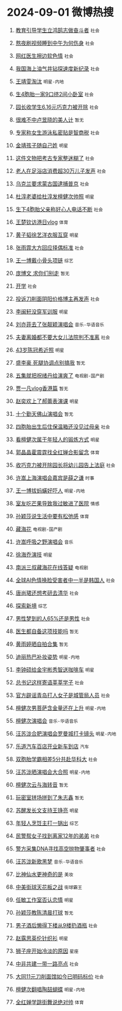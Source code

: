 # 2024-09-01 微博热搜 
1. [教育引导学生立鸿鹄志做奋斗者](https://m.weibo.cn/search?containerid=100103type%3D1%26t%3D10%26q%3D%23%E6%95%99%E8%82%B2%E5%BC%95%E5%AF%BC%E5%AD%A6%E7%94%9F%E7%AB%8B%E9%B8%BF%E9%B9%84%E5%BF%97%E5%81%9A%E5%A5%8B%E6%96%97%E8%80%85%23&stream_entry_id=51&isnewpage=1&extparam=seat%3D1%26stream_entry_id%3D51%26pos%3D0%26q%3D%2523%25E6%2595%2599%25E8%2582%25B2%25E5%25BC%2595%25E5%25AF%25BC%25E5%25AD%25A6%25E7%2594%259F%25E7%25AB%258B%25E9%25B8%25BF%25E9%25B9%2584%25E5%25BF%2597%25E5%2581%259A%25E5%25A5%258B%25E6%2596%2597%25E8%2580%2585%2523%26cate%3D10103%26c_type%3D51%26dgr%3D0%26filter_type%3Drealtimehot%26display_time%3D1725139250%26pre_seqid%3D1725139250884099907735) `社会` 

2. [熬夜刷视频睡到中午为何伤身](https://m.weibo.cn/search?containerid=100103type%3D1%26t%3D10%26q%3D%23%E7%86%AC%E5%A4%9C%E5%88%B7%E8%A7%86%E9%A2%91%E7%9D%A1%E5%88%B0%E4%B8%AD%E5%8D%88%E4%B8%BA%E4%BD%95%E4%BC%A4%E8%BA%AB%23&stream_entry_id=31&isnewpage=1&extparam=seat%3D1%26dgr%3D0%26pos%3D0%26cate%3D5001%26realpos%3D1%26flag%3D2%26stream_entry_id%3D31%26lcate%3D5001%26q%3D%2523%25E7%2586%25AC%25E5%25A4%259C%25E5%2588%25B7%25E8%25A7%2586%25E9%25A2%2591%25E7%259D%25A1%25E5%2588%25B0%25E4%25B8%25AD%25E5%258D%2588%25E4%25B8%25BA%25E4%25BD%2595%25E4%25BC%25A4%25E8%25BA%25AB%2523%26band_rank%3D1%26c_type%3D31%26filter_type%3Drealtimehot%26display_time%3D1725139250%26pre_seqid%3D1725139250884099907735) `社会` 

3. [网红医生擦边软色情](https://m.weibo.cn/search?containerid=100103type%3D1%26t%3D10%26q%3D%23%E7%BD%91%E7%BA%A2%E5%8C%BB%E7%94%9F%E6%93%A6%E8%BE%B9%E8%BD%AF%E8%89%B2%E6%83%85%23&stream_entry_id=31&isnewpage=1&extparam=seat%3D1%26dgr%3D0%26pos%3D1%26cate%3D5001%26realpos%3D2%26flag%3D2%26stream_entry_id%3D31%26lcate%3D5001%26q%3D%2523%25E7%25BD%2591%25E7%25BA%25A2%25E5%258C%25BB%25E7%2594%259F%25E6%2593%25A6%25E8%25BE%25B9%25E8%25BD%25AF%25E8%2589%25B2%25E6%2583%2585%2523%26band_rank%3D2%26c_type%3D31%26filter_type%3Drealtimehot%26display_time%3D1725139250%26pre_seqid%3D1725139250884099907735) `社会` 

4. [我国海上油气井钻探速度新纪录](https://m.weibo.cn/search?containerid=100103type%3D1%26t%3D10%26q%3D%23%E6%88%91%E5%9B%BD%E6%B5%B7%E4%B8%8A%E6%B2%B9%E6%B0%94%E4%BA%95%E9%92%BB%E6%8E%A2%E9%80%9F%E5%BA%A6%E6%96%B0%E7%BA%AA%E5%BD%95%23&stream_entry_id=31&isnewpage=1&extparam=seat%3D1%26dgr%3D0%26pos%3D2%26cate%3D5001%26realpos%3D3%26flag%3D0%26stream_entry_id%3D31%26lcate%3D5001%26q%3D%2523%25E6%2588%2591%25E5%259B%25BD%25E6%25B5%25B7%25E4%25B8%258A%25E6%25B2%25B9%25E6%25B0%2594%25E4%25BA%2595%25E9%2592%25BB%25E6%258E%25A2%25E9%2580%259F%25E5%25BA%25A6%25E6%2596%25B0%25E7%25BA%25AA%25E5%25BD%2595%2523%26band_rank%3D3%26c_type%3D31%26filter_type%3Drealtimehot%26display_time%3D1725139250%26pre_seqid%3D1725139250884099907735) `社会` 

5. [王靖雯淘汰](https://m.weibo.cn/search?containerid=100103type%3D1%26t%3D10%26q%3D%E7%8E%8B%E9%9D%96%E9%9B%AF%E6%B7%98%E6%B1%B0&stream_entry_id=31&isnewpage=1&extparam=seat%3D1%26dgr%3D0%26pos%3D3%26cate%3D5001%26realpos%3D4%26flag%3D2%26stream_entry_id%3D31%26lcate%3D5001%26q%3D%25E7%258E%258B%25E9%259D%2596%25E9%259B%25AF%25E6%25B7%2598%25E6%25B1%25B0%26band_rank%3D4%26c_type%3D31%26filter_type%3Drealtimehot%26display_time%3D1725139250%26pre_seqid%3D1725139250884099907735) `明星-内地` 

6. [生4胞胎一家9口挤2间小卧室](https://m.weibo.cn/search?containerid=100103type%3D1%26t%3D10%26q%3D%23%E7%94%9F4%E8%83%9E%E8%83%8E%E4%B8%80%E5%AE%B69%E5%8F%A3%E6%8C%A42%E9%97%B4%E5%B0%8F%E5%8D%A7%E5%AE%A4%23&stream_entry_id=31&isnewpage=1&extparam=seat%3D1%26dgr%3D0%26pos%3D4%26cate%3D5001%26realpos%3D5%26flag%3D0%26stream_entry_id%3D31%26lcate%3D5001%26q%3D%2523%25E7%2594%259F4%25E8%2583%259E%25E8%2583%258E%25E4%25B8%2580%25E5%25AE%25B69%25E5%258F%25A3%25E6%258C%25A42%25E9%2597%25B4%25E5%25B0%258F%25E5%258D%25A7%25E5%25AE%25A4%2523%26band_rank%3D5%26c_type%3D31%26filter_type%3Drealtimehot%26display_time%3D1725139250%26pre_seqid%3D1725139250884099907735) `社会` 

7. [园长收学生6.16元巧克力被开除](https://m.weibo.cn/search?containerid=100103type%3D1%26t%3D10%26q%3D%23%E5%9B%AD%E9%95%BF%E6%94%B6%E5%AD%A6%E7%94%9F6.16%E5%85%83%E5%B7%A7%E5%85%8B%E5%8A%9B%E8%A2%AB%E5%BC%80%E9%99%A4%23&stream_entry_id=31&isnewpage=1&extparam=seat%3D1%26dgr%3D0%26pos%3D5%26cate%3D5001%26realpos%3D6%26flag%3D0%26stream_entry_id%3D31%26lcate%3D5001%26q%3D%2523%25E5%259B%25AD%25E9%2595%25BF%25E6%2594%25B6%25E5%25AD%25A6%25E7%2594%259F6.16%25E5%2585%2583%25E5%25B7%25A7%25E5%2585%258B%25E5%258A%259B%25E8%25A2%25AB%25E5%25BC%2580%25E9%2599%25A4%2523%26band_rank%3D6%26c_type%3D31%26filter_type%3Drealtimehot%26display_time%3D1725139250%26pre_seqid%3D1725139250884099907735) `社会` 

8. [很难不中卢昱晓的美人计](https://m.weibo.cn/search?containerid=100103type%3D1%26t%3D10%26q%3D%E5%BE%88%E9%9A%BE%E4%B8%8D%E4%B8%AD%E5%8D%A2%E6%98%B1%E6%99%93%E7%9A%84%E7%BE%8E%E4%BA%BA%E8%AE%A1&stream_entry_id=31&isnewpage=1&extparam=seat%3D1%26dgr%3D0%26pos%3D6%26cate%3D5001%26realpos%3D7%26flag%3D2%26stream_entry_id%3D31%26lcate%3D5001%26q%3D%25E5%25BE%2588%25E9%259A%25BE%25E4%25B8%258D%25E4%25B8%25AD%25E5%258D%25A2%25E6%2598%25B1%25E6%2599%2593%25E7%259A%2584%25E7%25BE%258E%25E4%25BA%25BA%25E8%25AE%25A1%26band_rank%3D7%26c_type%3D31%26filter_type%3Drealtimehot%26display_time%3D1725139250%26pre_seqid%3D1725139250884099907735) `暂无` 

9. [专家称女生游泳私密贴是智商税](https://m.weibo.cn/search?containerid=100103type%3D1%26t%3D10%26q%3D%23%E4%B8%93%E5%AE%B6%E7%A7%B0%E5%A5%B3%E7%94%9F%E6%B8%B8%E6%B3%B3%E7%A7%81%E5%AF%86%E8%B4%B4%E6%98%AF%E6%99%BA%E5%95%86%E7%A8%8E%23&stream_entry_id=31&isnewpage=1&extparam=seat%3D1%26dgr%3D0%26pos%3D7%26cate%3D5001%26realpos%3D8%26flag%3D0%26stream_entry_id%3D31%26lcate%3D5001%26q%3D%2523%25E4%25B8%2593%25E5%25AE%25B6%25E7%25A7%25B0%25E5%25A5%25B3%25E7%2594%259F%25E6%25B8%25B8%25E6%25B3%25B3%25E7%25A7%2581%25E5%25AF%2586%25E8%25B4%25B4%25E6%2598%25AF%25E6%2599%25BA%25E5%2595%2586%25E7%25A8%258E%2523%26band_rank%3D8%26c_type%3D31%26filter_type%3Drealtimehot%26display_time%3D1725139250%26pre_seqid%3D1725139250884099907735) `社会` 

10. [金靖孩子随自己姓](https://m.weibo.cn/search?containerid=100103type%3D1%26t%3D10%26q%3D%23%E9%87%91%E9%9D%96%E5%AD%A9%E5%AD%90%E9%9A%8F%E8%87%AA%E5%B7%B1%E5%A7%93%23&stream_entry_id=31&isnewpage=1&extparam=seat%3D1%26dgr%3D0%26pos%3D8%26cate%3D5001%26realpos%3D9%26flag%3D0%26stream_entry_id%3D31%26lcate%3D5001%26q%3D%2523%25E9%2587%2591%25E9%259D%2596%25E5%25AD%25A9%25E5%25AD%2590%25E9%259A%258F%25E8%2587%25AA%25E5%25B7%25B1%25E5%25A7%2593%2523%26band_rank%3D9%26c_type%3D31%26filter_type%3Drealtimehot%26display_time%3D1725139250%26pre_seqid%3D1725139250884099907735) `明星` 

11. [这件文物把考古专家整迷糊了](https://m.weibo.cn/search?containerid=100103type%3D1%26t%3D10%26q%3D%23%E8%BF%99%E4%BB%B6%E6%96%87%E7%89%A9%E6%8A%8A%E8%80%83%E5%8F%A4%E4%B8%93%E5%AE%B6%E6%95%B4%E8%BF%B7%E7%B3%8A%E4%BA%86%23&stream_entry_id=31&isnewpage=1&extparam=seat%3D1%26dgr%3D0%26pos%3D9%26cate%3D5001%26realpos%3D10%26flag%3D0%26stream_entry_id%3D31%26lcate%3D5001%26q%3D%2523%25E8%25BF%2599%25E4%25BB%25B6%25E6%2596%2587%25E7%2589%25A9%25E6%258A%258A%25E8%2580%2583%25E5%258F%25A4%25E4%25B8%2593%25E5%25AE%25B6%25E6%2595%25B4%25E8%25BF%25B7%25E7%25B3%258A%25E4%25BA%2586%2523%26band_rank%3D10%26c_type%3D31%26filter_type%3Drealtimehot%26display_time%3D1725139250%26pre_seqid%3D1725139250884099907735) `社会` 

12. [老人在足浴店消费超30万儿子发声](https://m.weibo.cn/search?containerid=100103type%3D1%26t%3D10%26q%3D%23%E8%80%81%E4%BA%BA%E5%9C%A8%E8%B6%B3%E6%B5%B4%E5%BA%97%E6%B6%88%E8%B4%B9%E8%B6%8530%E4%B8%87%E5%84%BF%E5%AD%90%E5%8F%91%E5%A3%B0%23&stream_entry_id=31&isnewpage=1&extparam=seat%3D1%26dgr%3D0%26pos%3D10%26cate%3D5001%26realpos%3D11%26flag%3D0%26stream_entry_id%3D31%26lcate%3D5001%26q%3D%2523%25E8%2580%2581%25E4%25BA%25BA%25E5%259C%25A8%25E8%25B6%25B3%25E6%25B5%25B4%25E5%25BA%2597%25E6%25B6%2588%25E8%25B4%25B9%25E8%25B6%258530%25E4%25B8%2587%25E5%2584%25BF%25E5%25AD%2590%25E5%258F%2591%25E5%25A3%25B0%2523%26band_rank%3D11%26c_type%3D31%26filter_type%3Drealtimehot%26display_time%3D1725139250%26pre_seqid%3D1725139250884099907735) `社会` 

13. [乌克兰要求蒙古国逮捕普京](https://m.weibo.cn/search?containerid=100103type%3D1%26t%3D10%26q%3D%23%E4%B9%8C%E5%85%8B%E5%85%B0%E8%A6%81%E6%B1%82%E8%92%99%E5%8F%A4%E5%9B%BD%E9%80%AE%E6%8D%95%E6%99%AE%E4%BA%AC%23&stream_entry_id=31&isnewpage=1&extparam=seat%3D1%26dgr%3D0%26pos%3D11%26cate%3D5001%26realpos%3D12%26flag%3D0%26stream_entry_id%3D31%26lcate%3D5001%26q%3D%2523%25E4%25B9%258C%25E5%2585%258B%25E5%2585%25B0%25E8%25A6%2581%25E6%25B1%2582%25E8%2592%2599%25E5%258F%25A4%25E5%259B%25BD%25E9%2580%25AE%25E6%258D%2595%25E6%2599%25AE%25E4%25BA%25AC%2523%26band_rank%3D12%26c_type%3D31%26filter_type%3Drealtimehot%26display_time%3D1725139250%26pre_seqid%3D1725139250884099907735) `社会` 

14. [杜淳老婆给杜淳发檀健次帅照](https://m.weibo.cn/search?containerid=100103type%3D1%26t%3D10%26q%3D%23%E6%9D%9C%E6%B7%B3%E8%80%81%E5%A9%86%E7%BB%99%E6%9D%9C%E6%B7%B3%E5%8F%91%E6%AA%80%E5%81%A5%E6%AC%A1%E5%B8%85%E7%85%A7%23&stream_entry_id=31&isnewpage=1&extparam=seat%3D1%26dgr%3D0%26pos%3D12%26cate%3D5001%26realpos%3D13%26flag%3D2%26stream_entry_id%3D31%26lcate%3D5001%26q%3D%2523%25E6%259D%259C%25E6%25B7%25B3%25E8%2580%2581%25E5%25A9%2586%25E7%25BB%2599%25E6%259D%259C%25E6%25B7%25B3%25E5%258F%2591%25E6%25AA%2580%25E5%2581%25A5%25E6%25AC%25A1%25E5%25B8%2585%25E7%2585%25A7%2523%26band_rank%3D13%26c_type%3D31%26filter_type%3Drealtimehot%26display_time%3D1725139250%26pre_seqid%3D1725139250884099907735) `明星` 

15. [生下4胞胎父亲称好心人电话不断](https://m.weibo.cn/search?containerid=100103type%3D1%26t%3D10%26q%3D%23%E7%94%9F%E4%B8%8B4%E8%83%9E%E8%83%8E%E7%88%B6%E4%BA%B2%E7%A7%B0%E5%A5%BD%E5%BF%83%E4%BA%BA%E7%94%B5%E8%AF%9D%E4%B8%8D%E6%96%AD%23&stream_entry_id=31&isnewpage=1&extparam=seat%3D1%26dgr%3D0%26pos%3D13%26cate%3D5001%26realpos%3D14%26flag%3D0%26stream_entry_id%3D31%26lcate%3D5001%26q%3D%2523%25E7%2594%259F%25E4%25B8%258B4%25E8%2583%259E%25E8%2583%258E%25E7%2588%25B6%25E4%25BA%25B2%25E7%25A7%25B0%25E5%25A5%25BD%25E5%25BF%2583%25E4%25BA%25BA%25E7%2594%25B5%25E8%25AF%259D%25E4%25B8%258D%25E6%2596%25AD%2523%26band_rank%3D14%26c_type%3D31%26filter_type%3Drealtimehot%26display_time%3D1725139250%26pre_seqid%3D1725139250884099907735) `社会` 

16. [王楚钦访港日vlog](https://m.weibo.cn/search?containerid=100103type%3D1%26t%3D10%26q%3D%23%E7%8E%8B%E6%A5%9A%E9%92%A6%E8%AE%BF%E6%B8%AF%E6%97%A5vlog%23&stream_entry_id=31&isnewpage=1&extparam=seat%3D1%26dgr%3D0%26pos%3D14%26cate%3D5001%26realpos%3D15%26flag%3D0%26stream_entry_id%3D31%26lcate%3D5001%26q%3D%2523%25E7%258E%258B%25E6%25A5%259A%25E9%2592%25A6%25E8%25AE%25BF%25E6%25B8%25AF%25E6%2597%25A5vlog%2523%26band_rank%3D15%26c_type%3D31%26filter_type%3Drealtimehot%26display_time%3D1725139250%26pre_seqid%3D1725139250884099907735) `体育` 

17. [黄子韬徐艺洋衣服互穿](https://m.weibo.cn/search?containerid=100103type%3D1%26t%3D10%26q%3D%23%E9%BB%84%E5%AD%90%E9%9F%AC%E5%BE%90%E8%89%BA%E6%B4%8B%E8%A1%A3%E6%9C%8D%E4%BA%92%E7%A9%BF%23&stream_entry_id=31&isnewpage=1&extparam=seat%3D1%26dgr%3D0%26pos%3D15%26cate%3D5001%26realpos%3D16%26flag%3D0%26stream_entry_id%3D31%26lcate%3D5001%26q%3D%2523%25E9%25BB%2584%25E5%25AD%2590%25E9%259F%25AC%25E5%25BE%2590%25E8%2589%25BA%25E6%25B4%258B%25E8%25A1%25A3%25E6%259C%258D%25E4%25BA%2592%25E7%25A9%25BF%2523%26band_rank%3D16%26c_type%3D31%26filter_type%3Drealtimehot%26display_time%3D1725139250%26pre_seqid%3D1725139250884099907735) `明星` 

18. [张雨霏大方回应择偶标准](https://m.weibo.cn/search?containerid=100103type%3D1%26t%3D10%26q%3D%23%E5%BC%A0%E9%9B%A8%E9%9C%8F%E5%A4%A7%E6%96%B9%E5%9B%9E%E5%BA%94%E6%8B%A9%E5%81%B6%E6%A0%87%E5%87%86%23&stream_entry_id=31&isnewpage=1&extparam=seat%3D1%26dgr%3D0%26pos%3D16%26cate%3D5001%26realpos%3D17%26flag%3D0%26stream_entry_id%3D31%26lcate%3D5001%26q%3D%2523%25E5%25BC%25A0%25E9%259B%25A8%25E9%259C%258F%25E5%25A4%25A7%25E6%2596%25B9%25E5%259B%259E%25E5%25BA%2594%25E6%258B%25A9%25E5%2581%25B6%25E6%25A0%2587%25E5%2587%2586%2523%26band_rank%3D17%26c_type%3D31%26filter_type%3Drealtimehot%26display_time%3D1725139250%26pre_seqid%3D1725139250884099907735) `社会` 

19. [王一博戴小骨头项链](https://m.weibo.cn/search?containerid=100103type%3D1%26t%3D10%26q%3D%23%E7%8E%8B%E4%B8%80%E5%8D%9A%E6%88%B4%E5%B0%8F%E9%AA%A8%E5%A4%B4%E9%A1%B9%E9%93%BE%23&stream_entry_id=31&isnewpage=1&extparam=seat%3D1%26dgr%3D0%26pos%3D17%26cate%3D5001%26realpos%3D18%26flag%3D0%26stream_entry_id%3D31%26lcate%3D5001%26q%3D%2523%25E7%258E%258B%25E4%25B8%2580%25E5%258D%259A%25E6%2588%25B4%25E5%25B0%258F%25E9%25AA%25A8%25E5%25A4%25B4%25E9%25A1%25B9%25E9%2593%25BE%2523%26band_rank%3D18%26c_type%3D31%26filter_type%3Drealtimehot%26display_time%3D1725139250%26pre_seqid%3D1725139250884099907735) `综艺` 

20. [庞博文 求你们别走](https://m.weibo.cn/search?containerid=100103type%3D1%26t%3D10%26q%3D%E5%BA%9E%E5%8D%9A%E6%96%87+%E6%B1%82%E4%BD%A0%E4%BB%AC%E5%88%AB%E8%B5%B0&stream_entry_id=31&isnewpage=1&extparam=seat%3D1%26dgr%3D0%26pos%3D18%26cate%3D5001%26realpos%3D19%26flag%3D0%26stream_entry_id%3D31%26lcate%3D5001%26q%3D%25E5%25BA%259E%25E5%258D%259A%25E6%2596%2587%2520%25E6%25B1%2582%25E4%25BD%25A0%25E4%25BB%25AC%25E5%2588%25AB%25E8%25B5%25B0%26band_rank%3D19%26c_type%3D31%26filter_type%3Drealtimehot%26display_time%3D1725139250%26pre_seqid%3D1725139250884099907735) `暂无` 

21. [开学](https://m.weibo.cn/search?containerid=100103type%3D1%26t%3D10%26q%3D%E5%BC%80%E5%AD%A6&stream_entry_id=31&isnewpage=1&extparam=seat%3D1%26dgr%3D0%26pos%3D19%26cate%3D5001%26realpos%3D20%26flag%3D0%26stream_entry_id%3D31%26lcate%3D5001%26q%3D%25E5%25BC%2580%25E5%25AD%25A6%26band_rank%3D20%26c_type%3D31%26filter_type%3Drealtimehot%26display_time%3D1725139250%26pre_seqid%3D1725139250884099907735) `社会` 

22. [投诉刀削面阴阳价格博主再发声](https://m.weibo.cn/search?containerid=100103type%3D1%26t%3D10%26q%3D%23%E6%8A%95%E8%AF%89%E5%88%80%E5%89%8A%E9%9D%A2%E9%98%B4%E9%98%B3%E4%BB%B7%E6%A0%BC%E5%8D%9A%E4%B8%BB%E5%86%8D%E5%8F%91%E5%A3%B0%23&stream_entry_id=31&isnewpage=1&extparam=seat%3D1%26dgr%3D0%26pos%3D20%26cate%3D5001%26realpos%3D21%26flag%3D0%26stream_entry_id%3D31%26lcate%3D5001%26q%3D%2523%25E6%258A%2595%25E8%25AF%2589%25E5%2588%2580%25E5%2589%258A%25E9%259D%25A2%25E9%2598%25B4%25E9%2598%25B3%25E4%25BB%25B7%25E6%25A0%25BC%25E5%258D%259A%25E4%25B8%25BB%25E5%2586%258D%25E5%258F%2591%25E5%25A3%25B0%2523%26band_rank%3D21%26c_type%3D31%26filter_type%3Drealtimehot%26display_time%3D1725139250%26pre_seqid%3D1725139250884099907735) `社会` 

23. [李闽轩没穿军训服](https://m.weibo.cn/search?containerid=100103type%3D1%26t%3D10%26q%3D%23%E6%9D%8E%E9%97%BD%E8%BD%A9%E6%B2%A1%E7%A9%BF%E5%86%9B%E8%AE%AD%E6%9C%8D%23&stream_entry_id=31&isnewpage=1&extparam=seat%3D1%26dgr%3D0%26pos%3D21%26cate%3D5001%26realpos%3D22%26flag%3D0%26stream_entry_id%3D31%26lcate%3D5001%26q%3D%2523%25E6%259D%258E%25E9%2597%25BD%25E8%25BD%25A9%25E6%25B2%25A1%25E7%25A9%25BF%25E5%2586%259B%25E8%25AE%25AD%25E6%259C%258D%2523%26band_rank%3D22%26c_type%3D31%26filter_type%3Drealtimehot%26display_time%3D1725139250%26pre_seqid%3D1725139250884099907735) `明星` 

24. [刘亦菲去了张靓颖演唱会](https://m.weibo.cn/search?containerid=100103type%3D1%26t%3D10%26q%3D%23%E5%88%98%E4%BA%A6%E8%8F%B2%E5%8E%BB%E4%BA%86%E5%BC%A0%E9%9D%93%E9%A2%96%E6%BC%94%E5%94%B1%E4%BC%9A%23&stream_entry_id=31&isnewpage=1&extparam=seat%3D1%26dgr%3D0%26pos%3D22%26cate%3D5001%26realpos%3D23%26flag%3D0%26stream_entry_id%3D31%26lcate%3D5001%26q%3D%2523%25E5%2588%2598%25E4%25BA%25A6%25E8%258F%25B2%25E5%258E%25BB%25E4%25BA%2586%25E5%25BC%25A0%25E9%259D%2593%25E9%25A2%2596%25E6%25BC%2594%25E5%2594%25B1%25E4%25BC%259A%2523%26band_rank%3D23%26c_type%3D31%26filter_type%3Drealtimehot%26display_time%3D1725139250%26pre_seqid%3D1725139250884099907735) `音乐-华语音乐` 

25. [夫妻离婚都不要大女儿法院判不准离](https://m.weibo.cn/search?containerid=100103type%3D1%26t%3D10%26q%3D%23%E5%A4%AB%E5%A6%BB%E7%A6%BB%E5%A9%9A%E9%83%BD%E4%B8%8D%E8%A6%81%E5%A4%A7%E5%A5%B3%E5%84%BF%E6%B3%95%E9%99%A2%E5%88%A4%E4%B8%8D%E5%87%86%E7%A6%BB%23&stream_entry_id=31&isnewpage=1&extparam=seat%3D1%26dgr%3D0%26pos%3D23%26cate%3D5001%26realpos%3D24%26flag%3D0%26stream_entry_id%3D31%26lcate%3D5001%26q%3D%2523%25E5%25A4%25AB%25E5%25A6%25BB%25E7%25A6%25BB%25E5%25A9%259A%25E9%2583%25BD%25E4%25B8%258D%25E8%25A6%2581%25E5%25A4%25A7%25E5%25A5%25B3%25E5%2584%25BF%25E6%25B3%2595%25E9%2599%25A2%25E5%2588%25A4%25E4%25B8%258D%25E5%2587%2586%25E7%25A6%25BB%2523%26band_rank%3D24%26c_type%3D31%26filter_type%3Drealtimehot%26display_time%3D1725139250%26pre_seqid%3D1725139250884099907735) `社会` 

26. [43岁陈冠希近照](https://m.weibo.cn/search?containerid=100103type%3D1%26t%3D10%26q%3D%2343%E5%B2%81%E9%99%88%E5%86%A0%E5%B8%8C%E8%BF%91%E7%85%A7%23&stream_entry_id=31&isnewpage=1&extparam=seat%3D1%26dgr%3D0%26pos%3D24%26cate%3D5001%26realpos%3D25%26flag%3D0%26stream_entry_id%3D31%26lcate%3D5001%26q%3D%252343%25E5%25B2%2581%25E9%2599%2588%25E5%2586%25A0%25E5%25B8%258C%25E8%25BF%2591%25E7%2585%25A7%2523%26band_rank%3D25%26c_type%3D31%26filter_type%3Drealtimehot%26display_time%3D1725139250%26pre_seqid%3D1725139250884099907735) `明星` 

27. [盛李豪 死腿协调点别搞我](https://m.weibo.cn/search?containerid=100103type%3D1%26t%3D10%26q%3D%E7%9B%9B%E6%9D%8E%E8%B1%AA+%E6%AD%BB%E8%85%BF%E5%8D%8F%E8%B0%83%E7%82%B9%E5%88%AB%E6%90%9E%E6%88%91&stream_entry_id=31&isnewpage=1&extparam=seat%3D1%26dgr%3D0%26pos%3D25%26cate%3D5001%26realpos%3D26%26flag%3D0%26stream_entry_id%3D31%26lcate%3D5001%26q%3D%25E7%259B%259B%25E6%259D%258E%25E8%25B1%25AA%2520%25E6%25AD%25BB%25E8%2585%25BF%25E5%258D%258F%25E8%25B0%2583%25E7%2582%25B9%25E5%2588%25AB%25E6%2590%259E%25E6%2588%2591%26band_rank%3D26%26c_type%3D31%26filter_type%3Drealtimehot%26display_time%3D1725139250%26pre_seqid%3D1725139250884099907735) `暂无` 

28. [五集就把祝绪丹给演爽了](https://m.weibo.cn/search?containerid=100103type%3D1%26t%3D10%26q%3D%E4%BA%94%E9%9B%86%E5%B0%B1%E6%8A%8A%E7%A5%9D%E7%BB%AA%E4%B8%B9%E7%BB%99%E6%BC%94%E7%88%BD%E4%BA%86&stream_entry_id=31&isnewpage=1&extparam=seat%3D1%26dgr%3D0%26pos%3D26%26cate%3D5001%26realpos%3D27%26flag%3D0%26stream_entry_id%3D31%26lcate%3D5001%26q%3D%25E4%25BA%2594%25E9%259B%2586%25E5%25B0%25B1%25E6%258A%258A%25E7%25A5%259D%25E7%25BB%25AA%25E4%25B8%25B9%25E7%25BB%2599%25E6%25BC%2594%25E7%2588%25BD%25E4%25BA%2586%26band_rank%3D27%26c_type%3D31%26filter_type%3Drealtimehot%26display_time%3D1725139250%26pre_seqid%3D1725139250884099907735) `电视剧-国产剧` 

29. [贾一凡vlog香港篇](https://m.weibo.cn/search?containerid=100103type%3D1%26t%3D10%26q%3D%E8%B4%BE%E4%B8%80%E5%87%A1vlog%E9%A6%99%E6%B8%AF%E7%AF%87&stream_entry_id=31&isnewpage=1&extparam=seat%3D1%26dgr%3D0%26pos%3D27%26cate%3D5001%26realpos%3D28%26flag%3D0%26stream_entry_id%3D31%26lcate%3D5001%26q%3D%25E8%25B4%25BE%25E4%25B8%2580%25E5%2587%25A1vlog%25E9%25A6%2599%25E6%25B8%25AF%25E7%25AF%2587%26band_rank%3D28%26c_type%3D31%26filter_type%3Drealtimehot%26display_time%3D1725139250%26pre_seqid%3D1725139250884099907735) `暂无` 

30. [赵奕欢上了郝蕾表演课](https://m.weibo.cn/search?containerid=100103type%3D1%26t%3D10%26q%3D%23%E8%B5%B5%E5%A5%95%E6%AC%A2%E4%B8%8A%E4%BA%86%E9%83%9D%E8%95%BE%E8%A1%A8%E6%BC%94%E8%AF%BE%23&stream_entry_id=31&isnewpage=1&extparam=seat%3D1%26dgr%3D0%26pos%3D28%26cate%3D5001%26realpos%3D29%26flag%3D1%26stream_entry_id%3D31%26lcate%3D5001%26q%3D%2523%25E8%25B5%25B5%25E5%25A5%2595%25E6%25AC%25A2%25E4%25B8%258A%25E4%25BA%2586%25E9%2583%259D%25E8%2595%25BE%25E8%25A1%25A8%25E6%25BC%2594%25E8%25AF%25BE%2523%26band_rank%3D29%26c_type%3D31%26filter_type%3Drealtimehot%26display_time%3D1725139250%26pre_seqid%3D1725139250884099907735) `明星` 

31. [十个勤天佛山演唱会](https://m.weibo.cn/search?containerid=100103type%3D1%26t%3D10%26q%3D%E5%8D%81%E4%B8%AA%E5%8B%A4%E5%A4%A9%E4%BD%9B%E5%B1%B1%E6%BC%94%E5%94%B1%E4%BC%9A&stream_entry_id=31&isnewpage=1&extparam=seat%3D1%26dgr%3D0%26pos%3D29%26cate%3D5001%26realpos%3D30%26flag%3D0%26stream_entry_id%3D31%26lcate%3D5001%26q%3D%25E5%258D%2581%25E4%25B8%25AA%25E5%258B%25A4%25E5%25A4%25A9%25E4%25BD%259B%25E5%25B1%25B1%25E6%25BC%2594%25E5%2594%25B1%25E4%25BC%259A%26band_rank%3D30%26c_type%3D31%26filter_type%3Drealtimehot%26display_time%3D1725139250%26pre_seqid%3D1725139250884099907735) `暂无` 

32. [四胞胎出生后住保温箱还没见过母亲](https://m.weibo.cn/search?containerid=100103type%3D1%26t%3D10%26q%3D%23%E5%9B%9B%E8%83%9E%E8%83%8E%E5%87%BA%E7%94%9F%E5%90%8E%E4%BD%8F%E4%BF%9D%E6%B8%A9%E7%AE%B1%E8%BF%98%E6%B2%A1%E8%A7%81%E8%BF%87%E6%AF%8D%E4%BA%B2%23&stream_entry_id=31&isnewpage=1&extparam=seat%3D1%26dgr%3D0%26pos%3D30%26cate%3D5001%26realpos%3D31%26flag%3D0%26stream_entry_id%3D31%26lcate%3D5001%26q%3D%2523%25E5%259B%259B%25E8%2583%259E%25E8%2583%258E%25E5%2587%25BA%25E7%2594%259F%25E5%2590%258E%25E4%25BD%258F%25E4%25BF%259D%25E6%25B8%25A9%25E7%25AE%25B1%25E8%25BF%2598%25E6%25B2%25A1%25E8%25A7%2581%25E8%25BF%2587%25E6%25AF%258D%25E4%25BA%25B2%2523%26band_rank%3D31%26c_type%3D31%26filter_type%3Drealtimehot%26display_time%3D1725139250%26pre_seqid%3D1725139250884099907735) `社会` 

33. [看檀健次属于年轻人的锻炼方式](https://m.weibo.cn/search?containerid=100103type%3D1%26t%3D10%26q%3D%E7%9C%8B%E6%AA%80%E5%81%A5%E6%AC%A1%E5%B1%9E%E4%BA%8E%E5%B9%B4%E8%BD%BB%E4%BA%BA%E7%9A%84%E9%94%BB%E7%82%BC%E6%96%B9%E5%BC%8F&stream_entry_id=31&isnewpage=1&extparam=seat%3D1%26dgr%3D0%26pos%3D31%26cate%3D5001%26realpos%3D32%26flag%3D0%26stream_entry_id%3D31%26lcate%3D5001%26q%3D%25E7%259C%258B%25E6%25AA%2580%25E5%2581%25A5%25E6%25AC%25A1%25E5%25B1%259E%25E4%25BA%258E%25E5%25B9%25B4%25E8%25BD%25BB%25E4%25BA%25BA%25E7%259A%2584%25E9%2594%25BB%25E7%2582%25BC%25E6%2596%25B9%25E5%25BC%258F%26band_rank%3D32%26c_type%3D31%26filter_type%3Drealtimehot%26display_time%3D1725139250%26pre_seqid%3D1725139250884099907735) `明星` 

34. [郭晶晶霍震霆找全红婵合影留念](https://m.weibo.cn/search?containerid=100103type%3D1%26t%3D10%26q%3D%23%E9%83%AD%E6%99%B6%E6%99%B6%E9%9C%8D%E9%9C%87%E9%9C%86%E6%89%BE%E5%85%A8%E7%BA%A2%E5%A9%B5%E5%90%88%E5%BD%B1%E7%95%99%E5%BF%B5%23&stream_entry_id=31&isnewpage=1&extparam=seat%3D1%26dgr%3D0%26pos%3D32%26cate%3D5001%26realpos%3D33%26flag%3D0%26stream_entry_id%3D31%26lcate%3D5001%26q%3D%2523%25E9%2583%25AD%25E6%2599%25B6%25E6%2599%25B6%25E9%259C%258D%25E9%259C%2587%25E9%259C%2586%25E6%2589%25BE%25E5%2585%25A8%25E7%25BA%25A2%25E5%25A9%25B5%25E5%2590%2588%25E5%25BD%25B1%25E7%2595%2599%25E5%25BF%25B5%2523%26band_rank%3D33%26c_type%3D31%26filter_type%3Drealtimehot%26display_time%3D1725139250%26pre_seqid%3D1725139250884099907735) `体育` 

35. [收巧克力被开除园长将幼儿园告上法庭](https://m.weibo.cn/search?containerid=100103type%3D1%26t%3D10%26q%3D%23%E6%94%B6%E5%B7%A7%E5%85%8B%E5%8A%9B%E8%A2%AB%E5%BC%80%E9%99%A4%E5%9B%AD%E9%95%BF%E5%B0%86%E5%B9%BC%E5%84%BF%E5%9B%AD%E5%91%8A%E4%B8%8A%E6%B3%95%E5%BA%AD%23&stream_entry_id=31&isnewpage=1&extparam=seat%3D1%26dgr%3D0%26pos%3D33%26cate%3D5001%26realpos%3D34%26flag%3D1%26stream_entry_id%3D31%26lcate%3D5001%26q%3D%2523%25E6%2594%25B6%25E5%25B7%25A7%25E5%2585%258B%25E5%258A%259B%25E8%25A2%25AB%25E5%25BC%2580%25E9%2599%25A4%25E5%259B%25AD%25E9%2595%25BF%25E5%25B0%2586%25E5%25B9%25BC%25E5%2584%25BF%25E5%259B%25AD%25E5%2591%258A%25E4%25B8%258A%25E6%25B3%2595%25E5%25BA%25AD%2523%26band_rank%3D34%26c_type%3D31%26filter_type%3Drealtimehot%26display_time%3D1725139250%26pre_seqid%3D1725139250884099907735) `社会` 

36. [许嵩上海演唱会嘉宾是薛之谦](https://m.weibo.cn/search?containerid=100103type%3D1%26t%3D10%26q%3D%E8%AE%B8%E5%B5%A9%E4%B8%8A%E6%B5%B7%E6%BC%94%E5%94%B1%E4%BC%9A%E5%98%89%E5%AE%BE%E6%98%AF%E8%96%9B%E4%B9%8B%E8%B0%A6&stream_entry_id=31&isnewpage=1&extparam=seat%3D1%26dgr%3D0%26pos%3D34%26cate%3D5001%26realpos%3D35%26flag%3D0%26stream_entry_id%3D31%26lcate%3D5001%26q%3D%25E8%25AE%25B8%25E5%25B5%25A9%25E4%25B8%258A%25E6%25B5%25B7%25E6%25BC%2594%25E5%2594%25B1%25E4%25BC%259A%25E5%2598%2589%25E5%25AE%25BE%25E6%2598%25AF%25E8%2596%259B%25E4%25B9%258B%25E8%25B0%25A6%26band_rank%3D35%26c_type%3D31%26filter_type%3Drealtimehot%26display_time%3D1725139250%26pre_seqid%3D1725139250884099907735) `时事` 

37. [王一博拔蚂蟥好吓人](https://m.weibo.cn/search?containerid=100103type%3D1%26t%3D10%26q%3D%23%E7%8E%8B%E4%B8%80%E5%8D%9A%E6%8B%94%E8%9A%82%E8%9F%A5%E5%A5%BD%E5%90%93%E4%BA%BA%23&stream_entry_id=31&isnewpage=1&extparam=seat%3D1%26dgr%3D0%26pos%3D35%26cate%3D5001%26realpos%3D36%26flag%3D0%26stream_entry_id%3D31%26lcate%3D5001%26q%3D%2523%25E7%258E%258B%25E4%25B8%2580%25E5%258D%259A%25E6%258B%2594%25E8%259A%2582%25E8%259F%25A5%25E5%25A5%25BD%25E5%2590%2593%25E4%25BA%25BA%2523%26band_rank%3D36%26c_type%3D31%26filter_type%3Drealtimehot%26display_time%3D1725139250%26pre_seqid%3D1725139250884099907735) `明星-内地` 

38. [室友吃芒果导致我过敏进了医院](https://m.weibo.cn/search?containerid=100103type%3D1%26t%3D10%26q%3D%23%E5%AE%A4%E5%8F%8B%E5%90%83%E8%8A%92%E6%9E%9C%E5%AF%BC%E8%87%B4%E6%88%91%E8%BF%87%E6%95%8F%E8%BF%9B%E4%BA%86%E5%8C%BB%E9%99%A2%23&stream_entry_id=31&isnewpage=1&extparam=seat%3D1%26dgr%3D0%26pos%3D36%26cate%3D5001%26realpos%3D37%26flag%3D0%26stream_entry_id%3D31%26lcate%3D5001%26q%3D%2523%25E5%25AE%25A4%25E5%258F%258B%25E5%2590%2583%25E8%258A%2592%25E6%259E%259C%25E5%25AF%25BC%25E8%2587%25B4%25E6%2588%2591%25E8%25BF%2587%25E6%2595%258F%25E8%25BF%259B%25E4%25BA%2586%25E5%258C%25BB%25E9%2599%25A2%2523%26band_rank%3D37%26c_type%3D31%26filter_type%3Drealtimehot%26display_time%3D1725139250%26pre_seqid%3D1725139250884099907735) `情感` 

39. [孙颖莎说生活中要有松弛感](https://m.weibo.cn/search?containerid=100103type%3D1%26t%3D10%26q%3D%23%E5%AD%99%E9%A2%96%E8%8E%8E%E8%AF%B4%E7%94%9F%E6%B4%BB%E4%B8%AD%E8%A6%81%E6%9C%89%E6%9D%BE%E5%BC%9B%E6%84%9F%23&stream_entry_id=31&isnewpage=1&extparam=seat%3D1%26dgr%3D0%26pos%3D37%26cate%3D5001%26realpos%3D38%26flag%3D0%26stream_entry_id%3D31%26lcate%3D5001%26q%3D%2523%25E5%25AD%2599%25E9%25A2%2596%25E8%258E%258E%25E8%25AF%25B4%25E7%2594%259F%25E6%25B4%25BB%25E4%25B8%25AD%25E8%25A6%2581%25E6%259C%2589%25E6%259D%25BE%25E5%25BC%259B%25E6%2584%259F%2523%26band_rank%3D38%26c_type%3D31%26filter_type%3Drealtimehot%26display_time%3D1725139250%26pre_seqid%3D1725139250884099907735) `体育` 

40. [藏海花](https://m.weibo.cn/search?containerid=100103type%3D1%26t%3D10%26q%3D%E8%97%8F%E6%B5%B7%E8%8A%B1&stream_entry_id=31&isnewpage=1&extparam=seat%3D1%26dgr%3D0%26pos%3D38%26cate%3D5001%26realpos%3D39%26flag%3D0%26stream_entry_id%3D31%26lcate%3D5001%26q%3D%25E8%2597%258F%25E6%25B5%25B7%25E8%258A%25B1%26band_rank%3D39%26c_type%3D31%26filter_type%3Drealtimehot%26display_time%3D1725139250%26pre_seqid%3D1725139250884099907735) `电视剧-国产剧` 

41. [许嵩呼吸之野演唱会](https://m.weibo.cn/search?containerid=100103type%3D1%26t%3D10%26q%3D%E8%AE%B8%E5%B5%A9%E5%91%BC%E5%90%B8%E4%B9%8B%E9%87%8E%E6%BC%94%E5%94%B1%E4%BC%9A&stream_entry_id=31&isnewpage=1&extparam=seat%3D1%26dgr%3D0%26pos%3D39%26cate%3D5001%26realpos%3D40%26flag%3D0%26stream_entry_id%3D31%26lcate%3D5001%26q%3D%25E8%25AE%25B8%25E5%25B5%25A9%25E5%2591%25BC%25E5%2590%25B8%25E4%25B9%258B%25E9%2587%258E%25E6%25BC%2594%25E5%2594%25B1%25E4%25BC%259A%26band_rank%3D40%26c_type%3D31%26filter_type%3Drealtimehot%26display_time%3D1725139250%26pre_seqid%3D1725139250884099907735) `音乐` 

42. [徐海乔演技](https://m.weibo.cn/search?containerid=100103type%3D1%26t%3D10%26q%3D%E5%BE%90%E6%B5%B7%E4%B9%94%E6%BC%94%E6%8A%80&stream_entry_id=31&isnewpage=1&extparam=seat%3D1%26dgr%3D0%26pos%3D40%26cate%3D5001%26realpos%3D41%26flag%3D0%26stream_entry_id%3D31%26lcate%3D5001%26q%3D%25E5%25BE%2590%25E6%25B5%25B7%25E4%25B9%2594%25E6%25BC%2594%25E6%258A%2580%26band_rank%3D41%26c_type%3D31%26filter_type%3Drealtimehot%26display_time%3D1725139250%26pre_seqid%3D1725139250884099907735) `明星` 

43. [南派三叔藏海花在线答疑](https://m.weibo.cn/search?containerid=100103type%3D1%26t%3D10%26q%3D%23%E5%8D%97%E6%B4%BE%E4%B8%89%E5%8F%94%E8%97%8F%E6%B5%B7%E8%8A%B1%E5%9C%A8%E7%BA%BF%E7%AD%94%E7%96%91%23&stream_entry_id=31&isnewpage=1&extparam=seat%3D1%26dgr%3D0%26pos%3D41%26cate%3D5001%26realpos%3D42%26flag%3D0%26stream_entry_id%3D31%26lcate%3D5001%26q%3D%2523%25E5%258D%2597%25E6%25B4%25BE%25E4%25B8%2589%25E5%258F%2594%25E8%2597%258F%25E6%25B5%25B7%25E8%258A%25B1%25E5%259C%25A8%25E7%25BA%25BF%25E7%25AD%2594%25E7%2596%2591%2523%26band_rank%3D42%26c_type%3D31%26filter_type%3Drealtimehot%26display_time%3D1725139250%26pre_seqid%3D1725139250884099907735) `电视剧` 

44. [全球AI色情换脸受害者中一半是韩国人](https://m.weibo.cn/search?containerid=100103type%3D1%26t%3D10%26q%3D%23%E5%85%A8%E7%90%83AI%E8%89%B2%E6%83%85%E6%8D%A2%E8%84%B8%E5%8F%97%E5%AE%B3%E8%80%85%E4%B8%AD%E4%B8%80%E5%8D%8A%E6%98%AF%E9%9F%A9%E5%9B%BD%E4%BA%BA%23&stream_entry_id=31&isnewpage=1&extparam=seat%3D1%26dgr%3D0%26pos%3D42%26cate%3D5001%26realpos%3D43%26flag%3D0%26stream_entry_id%3D31%26lcate%3D5001%26q%3D%2523%25E5%2585%25A8%25E7%2590%2583AI%25E8%2589%25B2%25E6%2583%2585%25E6%258D%25A2%25E8%2584%25B8%25E5%258F%2597%25E5%25AE%25B3%25E8%2580%2585%25E4%25B8%25AD%25E4%25B8%2580%25E5%258D%258A%25E6%2598%25AF%25E9%259F%25A9%25E5%259B%25BD%25E4%25BA%25BA%2523%26band_rank%3D43%26c_type%3D31%26filter_type%3Drealtimehot%26display_time%3D1725139250%26pre_seqid%3D1725139250884099907735) `社会` 

45. [唐尚珺还想考研去清华](https://m.weibo.cn/search?containerid=100103type%3D1%26t%3D10%26q%3D%23%E5%94%90%E5%B0%9A%E7%8F%BA%E8%BF%98%E6%83%B3%E8%80%83%E7%A0%94%E5%8E%BB%E6%B8%85%E5%8D%8E%23&stream_entry_id=31&isnewpage=1&extparam=seat%3D1%26dgr%3D0%26pos%3D43%26cate%3D5001%26realpos%3D44%26flag%3D0%26stream_entry_id%3D31%26lcate%3D5001%26q%3D%2523%25E5%2594%2590%25E5%25B0%259A%25E7%258F%25BA%25E8%25BF%2598%25E6%2583%25B3%25E8%2580%2583%25E7%25A0%2594%25E5%258E%25BB%25E6%25B8%2585%25E5%258D%258E%2523%26band_rank%3D44%26c_type%3D31%26filter_type%3Drealtimehot%26display_time%3D1725139250%26pre_seqid%3D1725139250884099907735) `社会` 

46. [探索新境](https://m.weibo.cn/search?containerid=100103type%3D1%26t%3D10%26q%3D%E6%8E%A2%E7%B4%A2%E6%96%B0%E5%A2%83&stream_entry_id=31&isnewpage=1&extparam=seat%3D1%26dgr%3D0%26pos%3D44%26cate%3D5001%26realpos%3D45%26flag%3D0%26stream_entry_id%3D31%26lcate%3D5001%26q%3D%25E6%258E%25A2%25E7%25B4%25A2%25E6%2596%25B0%25E5%25A2%2583%26band_rank%3D45%26c_type%3D31%26filter_type%3Drealtimehot%26display_time%3D1725139250%26pre_seqid%3D1725139250884099907735) `综艺` 

47. [男性梦到的人65%还是男性](https://m.weibo.cn/search?containerid=100103type%3D1%26t%3D10%26q%3D%23%E7%94%B7%E6%80%A7%E6%A2%A6%E5%88%B0%E7%9A%84%E4%BA%BA65%25%E8%BF%98%E6%98%AF%E7%94%B7%E6%80%A7%23&stream_entry_id=31&isnewpage=1&extparam=seat%3D1%26dgr%3D0%26pos%3D45%26cate%3D5001%26realpos%3D46%26flag%3D0%26stream_entry_id%3D31%26lcate%3D5001%26q%3D%2523%25E7%2594%25B7%25E6%2580%25A7%25E6%25A2%25A6%25E5%2588%25B0%25E7%259A%2584%25E4%25BA%25BA65%2525%25E8%25BF%2598%25E6%2598%25AF%25E7%2594%25B7%25E6%2580%25A7%2523%26band_rank%3D46%26c_type%3D31%26filter_type%3Drealtimehot%26display_time%3D1725139250%26pre_seqid%3D1725139250884099907735) `社会` 

48. [医生都自备这项技能吗](https://m.weibo.cn/search?containerid=100103type%3D1%26t%3D10%26q%3D%E5%8C%BB%E7%94%9F%E9%83%BD%E8%87%AA%E5%A4%87%E8%BF%99%E9%A1%B9%E6%8A%80%E8%83%BD%E5%90%97&stream_entry_id=31&isnewpage=1&extparam=seat%3D1%26dgr%3D0%26pos%3D46%26cate%3D5001%26realpos%3D47%26flag%3D1%26stream_entry_id%3D31%26lcate%3D5001%26q%3D%25E5%258C%25BB%25E7%2594%259F%25E9%2583%25BD%25E8%2587%25AA%25E5%25A4%2587%25E8%25BF%2599%25E9%25A1%25B9%25E6%258A%2580%25E8%2583%25BD%25E5%2590%2597%26band_rank%3D47%26c_type%3D31%26filter_type%3Drealtimehot%26display_time%3D1725139250%26pre_seqid%3D1725139250884099907735) `暂无` 

49. [黄雨婷晒自拍合集](https://m.weibo.cn/search?containerid=100103type%3D1%26t%3D10%26q%3D%E9%BB%84%E9%9B%A8%E5%A9%B7%E6%99%92%E8%87%AA%E6%8B%8D%E5%90%88%E9%9B%86&stream_entry_id=31&isnewpage=1&extparam=seat%3D1%26dgr%3D0%26pos%3D47%26cate%3D5001%26realpos%3D48%26flag%3D0%26stream_entry_id%3D31%26lcate%3D5001%26q%3D%25E9%25BB%2584%25E9%259B%25A8%25E5%25A9%25B7%25E6%2599%2592%25E8%2587%25AA%25E6%258B%258D%25E5%2590%2588%25E9%259B%2586%26band_rank%3D48%26c_type%3D31%26filter_type%3Drealtimehot%26display_time%3D1725139250%26pre_seqid%3D1725139250884099907735) `暂无` 

50. [迪丽热巴补妆姿势](https://m.weibo.cn/search?containerid=100103type%3D1%26t%3D10%26q%3D%23%E8%BF%AA%E4%B8%BD%E7%83%AD%E5%B7%B4%E8%A1%A5%E5%A6%86%E5%A7%BF%E5%8A%BF%23&stream_entry_id=31&isnewpage=1&extparam=seat%3D1%26dgr%3D0%26pos%3D48%26cate%3D5001%26realpos%3D49%26flag%3D0%26stream_entry_id%3D31%26lcate%3D5001%26q%3D%2523%25E8%25BF%25AA%25E4%25B8%25BD%25E7%2583%25AD%25E5%25B7%25B4%25E8%25A1%25A5%25E5%25A6%2586%25E5%25A7%25BF%25E5%258A%25BF%2523%26band_rank%3D49%26c_type%3D31%26filter_type%3Drealtimehot%26display_time%3D1725139250%26pre_seqid%3D1725139250884099907735) `明星-内地` 

51. [李钟硕给金宇彬秀智送咖啡车](https://m.weibo.cn/search?containerid=100103type%3D1%26t%3D10%26q%3D%23%E6%9D%8E%E9%92%9F%E7%A1%95%E7%BB%99%E9%87%91%E5%AE%87%E5%BD%AC%E7%A7%80%E6%99%BA%E9%80%81%E5%92%96%E5%95%A1%E8%BD%A6%23&stream_entry_id=31&isnewpage=1&extparam=seat%3D1%26dgr%3D0%26pos%3D49%26cate%3D5001%26realpos%3D50%26flag%3D1%26stream_entry_id%3D31%26lcate%3D5001%26q%3D%2523%25E6%259D%258E%25E9%2592%259F%25E7%25A1%2595%25E7%25BB%2599%25E9%2587%2591%25E5%25AE%2587%25E5%25BD%25AC%25E7%25A7%2580%25E6%2599%25BA%25E9%2580%2581%25E5%2592%2596%25E5%2595%25A1%25E8%25BD%25A6%2523%26band_rank%3D50%26c_type%3D31%26filter_type%3Drealtimehot%26display_time%3D1725139250%26pre_seqid%3D1725139250884099907735) `明星` 

52. [总书记这样寄语莘莘学子](https://m.weibo.cn/search?containerid=100103type%3D1%26t%3D10%26q%3D%23%E6%80%BB%E4%B9%A6%E8%AE%B0%E8%BF%99%E6%A0%B7%E5%AF%84%E8%AF%AD%E8%8E%98%E8%8E%98%E5%AD%A6%E5%AD%90%23&stream_entry_id=51&isnewpage=1&extparam=seat%3D1%26filter_type%3Drealtimehot%26stream_entry_id%3D51%26pos%3D0%26c_type%3D51%26q%3D%2523%25E6%2580%25BB%25E4%25B9%25A6%25E8%25AE%25B0%25E8%25BF%2599%25E6%25A0%25B7%25E5%25AF%2584%25E8%25AF%25AD%25E8%258E%2598%25E8%258E%2598%25E5%25AD%25A6%25E5%25AD%2590%2523%26dgr%3D0%26cate%3D10103%26display_time%3D1725135849%26pre_seqid%3D17251358494090947716137) `社会` 

53. [官方辟谣青岛打人女子是城管局人员](https://m.weibo.cn/search?containerid=100103type%3D1%26t%3D10%26q%3D%23%E5%AE%98%E6%96%B9%E8%BE%9F%E8%B0%A3%E9%9D%92%E5%B2%9B%E6%89%93%E4%BA%BA%E5%A5%B3%E5%AD%90%E6%98%AF%E5%9F%8E%E7%AE%A1%E5%B1%80%E4%BA%BA%E5%91%98%23&stream_entry_id=31&isnewpage=1&extparam=seat%3D1%26lcate%3D5001%26stream_entry_id%3D31%26pos%3D6%26q%3D%2523%25E5%25AE%2598%25E6%2596%25B9%25E8%25BE%259F%25E8%25B0%25A3%25E9%259D%2592%25E5%25B2%259B%25E6%2589%2593%25E4%25BA%25BA%25E5%25A5%25B3%25E5%25AD%2590%25E6%2598%25AF%25E5%259F%258E%25E7%25AE%25A1%25E5%25B1%2580%25E4%25BA%25BA%25E5%2591%2598%2523%26band_rank%3D7%26is_ad_pos%3D1%26c_type%3D31%26filter_type%3Drealtimehot%26adid%3D252970%26cate%3D5001%26dgr%3D0%26display_time%3D1725135849%26pre_seqid%3D17251358494090947716137) `社会` 

54. [檀健次男菩萨含金量还在上升](https://m.weibo.cn/search?containerid=100103type%3D1%26t%3D10%26q%3D%23%E6%AA%80%E5%81%A5%E6%AC%A1%E7%94%B7%E8%8F%A9%E8%90%A8%E5%90%AB%E9%87%91%E9%87%8F%E8%BF%98%E5%9C%A8%E4%B8%8A%E5%8D%87%23&stream_entry_id=31&isnewpage=1&extparam=seat%3D1%26lcate%3D5001%26stream_entry_id%3D31%26pos%3D41%26q%3D%2523%25E6%25AA%2580%25E5%2581%25A5%25E6%25AC%25A1%25E7%2594%25B7%25E8%258F%25A9%25E8%2590%25A8%25E5%2590%25AB%25E9%2587%2591%25E9%2587%258F%25E8%25BF%2598%25E5%259C%25A8%25E4%25B8%258A%25E5%258D%2587%2523%26flag%3D0%26realpos%3D41%26filter_type%3Drealtimehot%26c_type%3D31%26band_rank%3D41%26cate%3D5001%26dgr%3D0%26display_time%3D1725135849%26pre_seqid%3D17251358494090947716137) `明星-内地` 

55. [檀健次演唱会](https://m.weibo.cn/search?containerid=100103type%3D1%26t%3D10%26q%3D%E6%AA%80%E5%81%A5%E6%AC%A1%E6%BC%94%E5%94%B1%E4%BC%9A&stream_entry_id=31&isnewpage=1&extparam=seat%3D1%26lcate%3D5001%26stream_entry_id%3D31%26pos%3D43%26q%3D%25E6%25AA%2580%25E5%2581%25A5%25E6%25AC%25A1%25E6%25BC%2594%25E5%2594%25B1%25E4%25BC%259A%26flag%3D0%26realpos%3D43%26filter_type%3Drealtimehot%26c_type%3D31%26band_rank%3D43%26cate%3D5001%26dgr%3D0%26display_time%3D1725135849%26pre_seqid%3D17251358494090947716137) `音乐-华语音乐` 

56. [汪苏泷合肥演唱会罗曼城打卡镜头](https://m.weibo.cn/search?containerid=100103type%3D1%26t%3D10%26q%3D%23%E6%B1%AA%E8%8B%8F%E6%B3%B7%E5%90%88%E8%82%A5%E6%BC%94%E5%94%B1%E4%BC%9A%E7%BD%97%E6%9B%BC%E5%9F%8E%E6%89%93%E5%8D%A1%E9%95%9C%E5%A4%B4%23&stream_entry_id=31&isnewpage=1&extparam=seat%3D1%26lcate%3D5001%26stream_entry_id%3D31%26pos%3D48%26q%3D%2523%25E6%25B1%25AA%25E8%258B%258F%25E6%25B3%25B7%25E5%2590%2588%25E8%2582%25A5%25E6%25BC%2594%25E5%2594%25B1%25E4%25BC%259A%25E7%25BD%2597%25E6%259B%25BC%25E5%259F%258E%25E6%2589%2593%25E5%258D%25A1%25E9%2595%259C%25E5%25A4%25B4%2523%26flag%3D0%26realpos%3D48%26filter_type%3Drealtimehot%26c_type%3D31%26band_rank%3D48%26cate%3D5001%26dgr%3D0%26display_time%3D1725135849%26pre_seqid%3D17251358494090947716137) `明星-内地` 

57. [乐道汽车百店开业新车到店](https://m.weibo.cn/search?containerid=100103type%3D1%26t%3D10%26q%3D%23%E4%B9%90%E9%81%93%E6%B1%BD%E8%BD%A6%E7%99%BE%E5%BA%97%E5%BC%80%E4%B8%9A%E6%96%B0%E8%BD%A6%E5%88%B0%E5%BA%97%23&stream_entry_id=31&isnewpage=1&extparam=seat%3D1%26stream_entry_id%3D31%26band_rank%3D7%26topic_ad%3D1%26lcate%3D5001%26pos%3D6%26is_ad_pos%3D1%26c_type%3D31%26q%3D%2523%25E4%25B9%2590%25E9%2581%2593%25E6%25B1%25BD%25E8%25BD%25A6%25E7%2599%25BE%25E5%25BA%2597%25E5%25BC%2580%25E4%25B8%259A%25E6%2596%25B0%25E8%25BD%25A6%25E5%2588%25B0%25E5%25BA%2597%2523%26filter_type%3Drealtimehot%26cate%3D5001%26adid%3D252968%26dgr%3D0%26display_time%3D1725131838%26pre_seqid%3D1725131838233098905202) `汽车` 

58. [双胞胎学霸相差5分共赴华科大](https://m.weibo.cn/search?containerid=100103type%3D1%26t%3D10%26q%3D%23%E5%8F%8C%E8%83%9E%E8%83%8E%E5%AD%A6%E9%9C%B8%E7%9B%B8%E5%B7%AE5%E5%88%86%E5%85%B1%E8%B5%B4%E5%8D%8E%E7%A7%91%E5%A4%A7%23&stream_entry_id=31&isnewpage=1&extparam=seat%3D1%26realpos%3D10%26band_rank%3D10%26lcate%3D5001%26pos%3D10%26stream_entry_id%3D31%26c_type%3D31%26dgr%3D0%26cate%3D5001%26flag%3D32768%26filter_type%3Drealtimehot%26q%3D%2523%25E5%258F%258C%25E8%2583%259E%25E8%2583%258E%25E5%25AD%25A6%25E9%259C%25B8%25E7%259B%25B8%25E5%25B7%25AE5%25E5%2588%2586%25E5%2585%25B1%25E8%25B5%25B4%25E5%258D%258E%25E7%25A7%2591%25E5%25A4%25A7%2523%26display_time%3D1725131838%26pre_seqid%3D1725131838233098905202) `社会` 

59. [汪苏泷晒演唱会大合照](https://m.weibo.cn/search?containerid=100103type%3D1%26t%3D10%26q%3D%23%E6%B1%AA%E8%8B%8F%E6%B3%B7%E6%99%92%E6%BC%94%E5%94%B1%E4%BC%9A%E5%A4%A7%E5%90%88%E7%85%A7%23&stream_entry_id=31&isnewpage=1&extparam=seat%3D1%26realpos%3D31%26band_rank%3D31%26lcate%3D5001%26pos%3D31%26stream_entry_id%3D31%26c_type%3D31%26dgr%3D0%26cate%3D5001%26flag%3D0%26filter_type%3Drealtimehot%26q%3D%2523%25E6%25B1%25AA%25E8%258B%258F%25E6%25B3%25B7%25E6%2599%2592%25E6%25BC%2594%25E5%2594%25B1%25E4%25BC%259A%25E5%25A4%25A7%25E5%2590%2588%25E7%2585%25A7%2523%26display_time%3D1725131838%26pre_seqid%3D1725131838233098905202) `明星-内地` 

60. [檀健次云与海转音](https://m.weibo.cn/search?containerid=100103type%3D1%26t%3D10%26q%3D%E6%AA%80%E5%81%A5%E6%AC%A1%E4%BA%91%E4%B8%8E%E6%B5%B7%E8%BD%AC%E9%9F%B3&stream_entry_id=31&isnewpage=1&extparam=seat%3D1%26realpos%3D34%26band_rank%3D34%26lcate%3D5001%26pos%3D34%26stream_entry_id%3D31%26c_type%3D31%26dgr%3D0%26cate%3D5001%26flag%3D1%26filter_type%3Drealtimehot%26q%3D%25E6%25AA%2580%25E5%2581%25A5%25E6%25AC%25A1%25E4%25BA%2591%25E4%25B8%258E%25E6%25B5%25B7%25E8%25BD%25AC%25E9%259F%25B3%26display_time%3D1725131838%26pre_seqid%3D1725131838233098905202) `暂无` 

61. [玩密室拼场拼到了朱志鑫](https://m.weibo.cn/search?containerid=100103type%3D1%26t%3D10%26q%3D%23%E7%8E%A9%E5%AF%86%E5%AE%A4%E6%8B%BC%E5%9C%BA%E6%8B%BC%E5%88%B0%E4%BA%86%E6%9C%B1%E5%BF%97%E9%91%AB%23&stream_entry_id=31&isnewpage=1&extparam=seat%3D1%26realpos%3D45%26band_rank%3D45%26lcate%3D5001%26pos%3D45%26stream_entry_id%3D31%26c_type%3D31%26dgr%3D0%26cate%3D5001%26flag%3D0%26filter_type%3Drealtimehot%26q%3D%2523%25E7%258E%25A9%25E5%25AF%2586%25E5%25AE%25A4%25E6%258B%25BC%25E5%259C%25BA%25E6%258B%25BC%25E5%2588%25B0%25E4%25BA%2586%25E6%259C%25B1%25E5%25BF%2597%25E9%2591%25AB%2523%26display_time%3D1725131838%26pre_seqid%3D1725131838233098905202) `暂无` 

62. [苏醒发长文支持王铮亮](https://m.weibo.cn/search?containerid=100103type%3D1%26t%3D10%26q%3D%23%E8%8B%8F%E9%86%92%E5%8F%91%E9%95%BF%E6%96%87%E6%94%AF%E6%8C%81%E7%8E%8B%E9%93%AE%E4%BA%AE%23&stream_entry_id=31&isnewpage=1&extparam=seat%3D1%26realpos%3D50%26band_rank%3D50%26lcate%3D5001%26pos%3D50%26stream_entry_id%3D31%26c_type%3D31%26dgr%3D0%26cate%3D5001%26flag%3D0%26filter_type%3Drealtimehot%26q%3D%2523%25E8%258B%258F%25E9%2586%2592%25E5%258F%2591%25E9%2595%25BF%25E6%2596%2587%25E6%2594%25AF%25E6%258C%2581%25E7%258E%258B%25E9%2593%25AE%25E4%25BA%25AE%2523%26display_time%3D1725131838%26pre_seqid%3D1725131838233098905202) `明星` 

63. [年轻人烹饪主打一锅出](https://m.weibo.cn/search?containerid=100103type%3D1%26t%3D10%26q%3D%23%E5%B9%B4%E8%BD%BB%E4%BA%BA%E7%83%B9%E9%A5%AA%E4%B8%BB%E6%89%93%E4%B8%80%E9%94%85%E5%87%BA%23&stream_entry_id=31&isnewpage=1&extparam=seat%3D1%26band_rank%3D7%26pos%3D6%26lcate%3D5001%26is_ad_pos%3D1%26cate%3D5001%26q%3D%2523%25E5%25B9%25B4%25E8%25BD%25BB%25E4%25BA%25BA%25E7%2583%25B9%25E9%25A5%25AA%25E4%25B8%25BB%25E6%2589%2593%25E4%25B8%2580%25E9%2594%2585%25E5%2587%25BA%2523%26stream_entry_id%3D31%26adid%3D252936%26dgr%3D0%26topic_ad%3D1%26c_type%3D31%26filter_type%3Drealtimehot%26display_time%3D1725128875%26pre_seqid%3D1725128875125023187139) `综艺` 

64. [民警帮女子找到离家12年的弟弟](https://m.weibo.cn/search?containerid=100103type%3D1%26t%3D10%26q%3D%23%E6%B0%91%E8%AD%A6%E5%B8%AE%E5%A5%B3%E5%AD%90%E6%89%BE%E5%88%B0%E7%A6%BB%E5%AE%B612%E5%B9%B4%E7%9A%84%E5%BC%9F%E5%BC%9F%23&stream_entry_id=31&isnewpage=1&extparam=seat%3D1%26band_rank%3D10%26pos%3D10%26lcate%3D5001%26cate%3D5001%26q%3D%2523%25E6%25B0%2591%25E8%25AD%25A6%25E5%25B8%25AE%25E5%25A5%25B3%25E5%25AD%2590%25E6%2589%25BE%25E5%2588%25B0%25E7%25A6%25BB%25E5%25AE%25B612%25E5%25B9%25B4%25E7%259A%2584%25E5%25BC%259F%25E5%25BC%259F%2523%26stream_entry_id%3D31%26realpos%3D10%26flag%3D32768%26dgr%3D0%26c_type%3D31%26filter_type%3Drealtimehot%26display_time%3D1725128875%26pre_seqid%3D1725128875125023187139) `社会` 

65. [警方采集DNA寻找高空抛物肇事者](https://m.weibo.cn/search?containerid=100103type%3D1%26t%3D10%26q%3D%23%E8%AD%A6%E6%96%B9%E9%87%87%E9%9B%86DNA%E5%AF%BB%E6%89%BE%E9%AB%98%E7%A9%BA%E6%8A%9B%E7%89%A9%E8%82%87%E4%BA%8B%E8%80%85%23&stream_entry_id=31&isnewpage=1&extparam=seat%3D1%26band_rank%3D42%26pos%3D42%26lcate%3D5001%26cate%3D5001%26q%3D%2523%25E8%25AD%25A6%25E6%2596%25B9%25E9%2587%2587%25E9%259B%2586DNA%25E5%25AF%25BB%25E6%2589%25BE%25E9%25AB%2598%25E7%25A9%25BA%25E6%258A%259B%25E7%2589%25A9%25E8%2582%2587%25E4%25BA%258B%25E8%2580%2585%2523%26stream_entry_id%3D31%26realpos%3D42%26flag%3D1%26dgr%3D0%26c_type%3D31%26filter_type%3Drealtimehot%26display_time%3D1725128875%26pre_seqid%3D1725128875125023187139) `社会` 

66. [汪苏泷新歌黑梦](https://m.weibo.cn/search?containerid=100103type%3D1%26t%3D10%26q%3D%23%E6%B1%AA%E8%8B%8F%E6%B3%B7%E6%96%B0%E6%AD%8C%E9%BB%91%E6%A2%A6%23&stream_entry_id=31&isnewpage=1&extparam=seat%3D1%26band_rank%3D49%26pos%3D49%26lcate%3D5001%26cate%3D5001%26q%3D%2523%25E6%25B1%25AA%25E8%258B%258F%25E6%25B3%25B7%25E6%2596%25B0%25E6%25AD%258C%25E9%25BB%2591%25E6%25A2%25A6%2523%26stream_entry_id%3D31%26realpos%3D49%26flag%3D1%26dgr%3D0%26c_type%3D31%26filter_type%3Drealtimehot%26display_time%3D1725128875%26pre_seqid%3D1725128875125023187139) `音乐-华语音乐` 

67. [比神仙水更神奇的是](https://m.weibo.cn/search?containerid=100103type%3D1%26t%3D10%26q%3D%23%E6%AF%94%E7%A5%9E%E4%BB%99%E6%B0%B4%E6%9B%B4%E7%A5%9E%E5%A5%87%E7%9A%84%E6%98%AF%23&stream_entry_id=31&isnewpage=1&extparam=seat%3D1%26pos%3D3%26band_rank%3D4%26cate%3D5001%26is_ad_pos%3D1%26topic_ad%3D1%26q%3D%2523%25E6%25AF%2594%25E7%25A5%259E%25E4%25BB%2599%25E6%25B0%25B4%25E6%259B%25B4%25E7%25A5%259E%25E5%25A5%2587%25E7%259A%2584%25E6%2598%25AF%2523%26stream_entry_id%3D31%26adid%3D252855%26dgr%3D0%26c_type%3D31%26lcate%3D5001%26filter_type%3Drealtimehot%26display_time%3D1725124778%26pre_seqid%3D17251247786600944021) `美妆` 

68. [中美街球天花板之战](https://m.weibo.cn/search?containerid=100103type%3D1%26t%3D10%26q%3D%23%E4%B8%AD%E7%BE%8E%E8%A1%97%E7%90%83%E5%A4%A9%E8%8A%B1%E6%9D%BF%E4%B9%8B%E6%88%98%23&stream_entry_id=31&isnewpage=1&extparam=seat%3D1%26pos%3D7%26band_rank%3D7%26cate%3D5001%26is_ad_pos%3D1%26topic_ad%3D1%26q%3D%2523%25E4%25B8%25AD%25E7%25BE%258E%25E8%25A1%2597%25E7%2590%2583%25E5%25A4%25A9%25E8%258A%25B1%25E6%259D%25BF%25E4%25B9%258B%25E6%2588%2598%2523%26stream_entry_id%3D31%26adid%3D252689%26dgr%3D0%26c_type%3D31%26lcate%3D5001%26filter_type%3Drealtimehot%26display_time%3D1725124778%26pre_seqid%3D17251247786600944021) `街球霸王` 

69. [任敏工作室否认恋情](https://m.weibo.cn/search?containerid=100103type%3D1%26t%3D10%26q%3D%23%E4%BB%BB%E6%95%8F%E5%B7%A5%E4%BD%9C%E5%AE%A4%E5%90%A6%E8%AE%A4%E6%81%8B%E6%83%85%23&stream_entry_id=31&isnewpage=1&extparam=seat%3D1%26c_type%3D31%26lcate%3D5001%26cate%3D5001%26q%3D%2523%25E4%25BB%25BB%25E6%2595%258F%25E5%25B7%25A5%25E4%25BD%259C%25E5%25AE%25A4%25E5%2590%25A6%25E8%25AE%25A4%25E6%2581%258B%25E6%2583%2585%2523%26stream_entry_id%3D31%26pos%3D36%26band_rank%3D35%26flag%3D0%26realpos%3D35%26dgr%3D0%26filter_type%3Drealtimehot%26display_time%3D1725124778%26pre_seqid%3D17251247786600944021) `明星` 

70. [孙颖莎教陈清晨打球](https://m.weibo.cn/search?containerid=100103type%3D1%26t%3D10%26q%3D%E5%AD%99%E9%A2%96%E8%8E%8E%E6%95%99%E9%99%88%E6%B8%85%E6%99%A8%E6%89%93%E7%90%83&stream_entry_id=31&isnewpage=1&extparam=seat%3D1%26c_type%3D31%26lcate%3D5001%26cate%3D5001%26q%3D%25E5%25AD%2599%25E9%25A2%2596%25E8%258E%258E%25E6%2595%2599%25E9%2599%2588%25E6%25B8%2585%25E6%2599%25A8%25E6%2589%2593%25E7%2590%2583%26stream_entry_id%3D31%26pos%3D45%26band_rank%3D44%26flag%3D0%26realpos%3D44%26dgr%3D0%26filter_type%3Drealtimehot%26display_time%3D1725124778%26pre_seqid%3D17251247786600944021) `暂无` 

71. [男子酒后懒得下楼从9楼扔酒瓶](https://m.weibo.cn/search?containerid=100103type%3D1%26t%3D10%26q%3D%23%E7%94%B7%E5%AD%90%E9%85%92%E5%90%8E%E6%87%92%E5%BE%97%E4%B8%8B%E6%A5%BC%E4%BB%8E9%E6%A5%BC%E6%89%94%E9%85%92%E7%93%B6%23&stream_entry_id=31&isnewpage=1&extparam=seat%3D1%26c_type%3D31%26lcate%3D5001%26cate%3D5001%26q%3D%2523%25E7%2594%25B7%25E5%25AD%2590%25E9%2585%2592%25E5%2590%258E%25E6%2587%2592%25E5%25BE%2597%25E4%25B8%258B%25E6%25A5%25BC%25E4%25BB%258E9%25E6%25A5%25BC%25E6%2589%2594%25E9%2585%2592%25E7%2593%25B6%2523%26stream_entry_id%3D31%26pos%3D47%26band_rank%3D46%26flag%3D0%26realpos%3D46%26dgr%3D0%26filter_type%3Drealtimehot%26display_time%3D1725124778%26pre_seqid%3D17251247786600944021) `社会` 

72. [赵露思英伦针织衫](https://m.weibo.cn/search?containerid=100103type%3D1%26t%3D10%26q%3D%23%E8%B5%B5%E9%9C%B2%E6%80%9D%E8%8B%B1%E4%BC%A6%E9%92%88%E7%BB%87%E8%A1%AB%23&stream_entry_id=31&isnewpage=1&extparam=seat%3D1%26c_type%3D31%26lcate%3D5001%26cate%3D5001%26q%3D%2523%25E8%25B5%25B5%25E9%259C%25B2%25E6%2580%259D%25E8%258B%25B1%25E4%25BC%25A6%25E9%2592%2588%25E7%25BB%2587%25E8%25A1%25AB%2523%26stream_entry_id%3D31%26pos%3D49%26band_rank%3D48%26flag%3D1%26realpos%3D48%26dgr%3D0%26filter_type%3Drealtimehot%26display_time%3D1725124778%26pre_seqid%3D17251247786600944021) `明星` 

73. [狮子座开始冷淡的原因](https://m.weibo.cn/search?containerid=100103type%3D1%26t%3D10%26q%3D%23%E7%8B%AE%E5%AD%90%E5%BA%A7%E5%BC%80%E5%A7%8B%E5%86%B7%E6%B7%A1%E7%9A%84%E5%8E%9F%E5%9B%A0%23&stream_entry_id=31&isnewpage=1&extparam=seat%3D1%26c_type%3D31%26lcate%3D5001%26cate%3D5001%26q%3D%2523%25E7%258B%25AE%25E5%25AD%2590%25E5%25BA%25A7%25E5%25BC%2580%25E5%25A7%258B%25E5%2586%25B7%25E6%25B7%25A1%25E7%259A%2584%25E5%258E%259F%25E5%259B%25A0%2523%26stream_entry_id%3D31%26pos%3D51%26band_rank%3D50%26flag%3D0%26realpos%3D50%26dgr%3D0%26filter_type%3Drealtimehot%26display_time%3D1725124778%26pre_seqid%3D17251247786600944021) `星座` 

74. [中非共建一带一路亮点](https://m.weibo.cn/search?containerid=100103type%3D1%26t%3D10%26q%3D%23%E4%B8%AD%E9%9D%9E%E5%85%B1%E5%BB%BA%E4%B8%80%E5%B8%A6%E4%B8%80%E8%B7%AF%E4%BA%AE%E7%82%B9%23&stream_entry_id=31&isnewpage=1&extparam=seat%3D1%26c_type%3D31%26lcate%3D5001%26cate%3D5001%26q%3D%2523%25E4%25B8%25AD%25E9%259D%259E%25E5%2585%25B1%25E5%25BB%25BA%25E4%25B8%2580%25E5%25B8%25A6%25E4%25B8%2580%25E8%25B7%25AF%25E4%25BA%25AE%25E7%2582%25B9%2523%26stream_entry_id%3D31%26pos%3D2%26band_rank%3D3%26flag%3D0%26realpos%3D3%26dgr%3D0%26filter_type%3Drealtimehot%26display_time%3D1725121650%26pre_seqid%3D17251216504150944248) `社会` 

75. [大同11元刀削面馆如今已明码标价](https://m.weibo.cn/search?containerid=100103type%3D1%26t%3D10%26q%3D%23%E5%A4%A7%E5%90%8C11%E5%85%83%E5%88%80%E5%89%8A%E9%9D%A2%E9%A6%86%E5%A6%82%E4%BB%8A%E5%B7%B2%E6%98%8E%E7%A0%81%E6%A0%87%E4%BB%B7%23&stream_entry_id=31&isnewpage=1&extparam=seat%3D1%26c_type%3D31%26lcate%3D5001%26cate%3D5001%26q%3D%2523%25E5%25A4%25A7%25E5%2590%258C11%25E5%2585%2583%25E5%2588%2580%25E5%2589%258A%25E9%259D%25A2%25E9%25A6%2586%25E5%25A6%2582%25E4%25BB%258A%25E5%25B7%25B2%25E6%2598%258E%25E7%25A0%2581%25E6%25A0%2587%25E4%25BB%25B7%2523%26stream_entry_id%3D31%26pos%3D25%26band_rank%3D26%26flag%3D1%26realpos%3D26%26dgr%3D0%26filter_type%3Drealtimehot%26display_time%3D1725121650%26pre_seqid%3D17251216504150944248) `社会` 

76. [檀健次翻唱陶喆蝴蝶](https://m.weibo.cn/search?containerid=100103type%3D1%26t%3D10%26q%3D%E6%AA%80%E5%81%A5%E6%AC%A1%E7%BF%BB%E5%94%B1%E9%99%B6%E5%96%86%E8%9D%B4%E8%9D%B6&stream_entry_id=31&isnewpage=1&extparam=seat%3D1%26c_type%3D31%26lcate%3D5001%26cate%3D5001%26q%3D%25E6%25AA%2580%25E5%2581%25A5%25E6%25AC%25A1%25E7%25BF%25BB%25E5%2594%25B1%25E9%2599%25B6%25E5%2596%2586%25E8%259D%25B4%25E8%259D%25B6%26stream_entry_id%3D31%26pos%3D35%26band_rank%3D36%26flag%3D1%26realpos%3D36%26dgr%3D0%26filter_type%3Drealtimehot%26display_time%3D1725121650%26pre_seqid%3D17251216504150944248) `明星-内地` 

77. [全红婵学跳街舞说绝对帅](https://m.weibo.cn/search?containerid=100103type%3D1%26t%3D10%26q%3D%23%E5%85%A8%E7%BA%A2%E5%A9%B5%E5%AD%A6%E8%B7%B3%E8%A1%97%E8%88%9E%E8%AF%B4%E7%BB%9D%E5%AF%B9%E5%B8%85%23&stream_entry_id=31&isnewpage=1&extparam=seat%3D1%26c_type%3D31%26lcate%3D5001%26cate%3D5001%26q%3D%2523%25E5%2585%25A8%25E7%25BA%25A2%25E5%25A9%25B5%25E5%25AD%25A6%25E8%25B7%25B3%25E8%25A1%2597%25E8%2588%259E%25E8%25AF%25B4%25E7%25BB%259D%25E5%25AF%25B9%25E5%25B8%2585%2523%26stream_entry_id%3D31%26pos%3D38%26band_rank%3D39%26flag%3D0%26realpos%3D39%26dgr%3D0%26filter_type%3Drealtimehot%26display_time%3D1725121650%26pre_seqid%3D17251216504150944248) `体育` 
